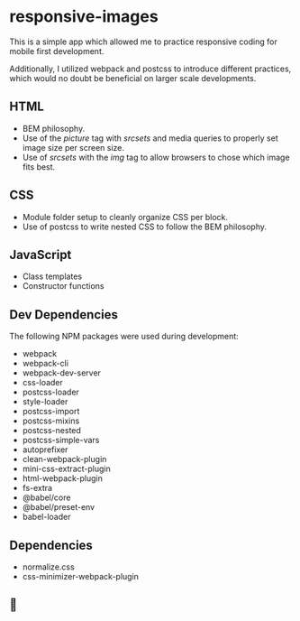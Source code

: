 # responsive-images

This is a simple app which allowed me to practice responsive coding
for mobile first development.

Additionally, I utilized webpack and postcss to introduce different practices, which 
would no doubt be beneficial on larger scale developments.

## HTML

- BEM philosophy.
- Use of the *picture* tag with *srcsets* and media queries to properly set image
size per screen size.
- Use of *srcsets* with the *img* tag to allow browsers to chose which image fits best.

## CSS

- Module folder setup to cleanly organize CSS per block.
- Use of postcss to write nested CSS to follow the BEM philosophy.

## JavaScript

- Class templates
- Constructor functions

## Dev Dependencies

The following NPM packages were used during development:

- webpack
- webpack-cli
- webpack-dev-server
- css-loader
- postcss-loader
- style-loader
- postcss-import
- postcss-mixins
- postcss-nested
- postcss-simple-vars
- autoprefixer
- clean-webpack-plugin
- mini-css-extract-plugin
- html-webpack-plugin
- fs-extra
- @babel/core
- @babel/preset-env
- babel-loader

## Dependencies

- normalize.css
- css-minimizer-webpack-plugin

## 🍻